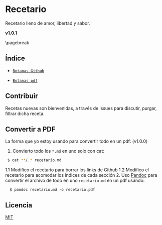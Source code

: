 <!-- link internal -->
<a name="botanas"></a>

# Recetario

Recetario lleno de amor, libertad y sabor.

**v1.0.1**

<!-- page break for pandoc converter or html converter -->
\pagebreak
<div style="page-break-after: always;"></div>

## Índice

- [`Botanas Github`](./recetario/botanas/index.md)

- [`Botanas pdf`](#botanas)

## Contribuir

Recetas nuevas son bienvenidas, a través de issues para discutir, purgar, filtrar dicha receta.

## Convertir a PDF

La forma que yo estoy usando para convertir todo en un pdf: (v1.0.0)

1. Convierto todo los `*.md` en uno solo con cat:
  ```bash
   $ cat **/.* recetario.md
  ```
  1.1 Modifico el recetario para borrar los links de Github
  1.2 Modifico el recetario para acomodar los indices de cada sección
2. Uso [Pandoc](https://pandoc.org) para convertir el archivo de todo en uno `recetario.md` en un pdf usando:
```
  $ pandoc recetario.md -o recetario.pdf
```

## Licencia
[MIT](https://choosealicense.com/licenses/mit/)
